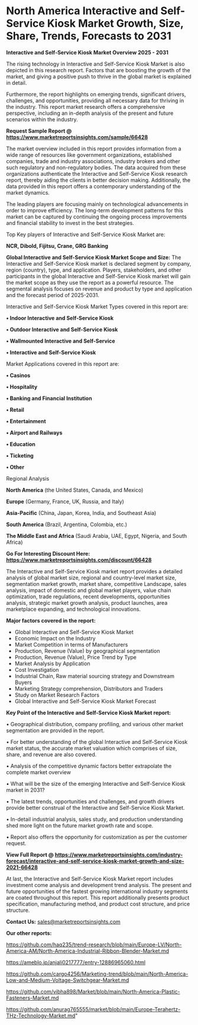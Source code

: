 # North America Interactive and Self-Service Kiosk Market Growth, Size, Share, Trends, Forecasts to 2031

<Strong> Interactive and Self-Service Kiosk Market Overview 2025 - 2031</strong>

The rising technology in Interactive and Self-Service Kiosk Market is also depicted in this research report. Factors that are boosting the growth of the market, and giving a positive push to thrive in the global market is explained in detail.

Furthermore, the report highlights on emerging trends, significant drivers, challenges, and opportunities, providing all necessary data for thriving in the industry. This report market research offers a comprehensive perspective, including an in-depth analysis of the present and future scenarios within the industry.

<strong>Request Sample Report @ <a href=https://www.marketreportsinsights.com/sample/66428>https://www.marketreportsinsights.com/sample/66428</a></strong>

The market overview included in this report provides information from a wide range of resources like government organizations, established companies, trade and industry associations, industry brokers and other such regulatory and non-regulatory bodies. The data acquired from these organizations authenticate the Interactive and Self-Service Kiosk research report, thereby aiding the clients in better decision making. Additionally, the data provided in this report offers a contemporary understanding of the market dynamics.

The leading players are focusing mainly on technological advancements in order to improve efficiency. The long-term development patterns for this market can be captured by continuing the ongoing process improvements and financial stability to invest in the best strategies.

Top Key players of Interactive and Self-Service Kiosk Market are:

<strong>NCR, Dibold, Fijitsu, Crane, GRG Banking</strong>

<strong><b>Global Interactive and Self-Service Kiosk Market Scope and Size:</b></strong>
The Interactive and Self-Service Kiosk market is declared segment by company, region (country), type, and application. Players, stakeholders, and other participants in the global Interactive and Self-Service Kiosk market will gain the market scope as they use the report as a powerful resource. The segmental analysis focuses on revenue and product by type and application and the forecast period of 2025-2031.

Interactive and Self-Service Kiosk Market Types covered in this report are:

<strong>• Indoor Interactive and Self-Service Kiosk

• Outdoor Interactive and Self-Service Kiosk

• Wallmounted Interactive and Self-Service

• Interactive and Self-Service Kiosk</strong>

Market Applications covered in this report are:

<strong>• Casinos

• Hospitality

• Banking and Financial Institution

• Retail

• Entertainment

• Airport and Railways

• Education

• Ticketing

• Other</strong> 

Regional Analysis

<strong>North America</strong> (the United States, Canada, and Mexico)

<strong>Europe</strong> (Germany, France, UK, Russia, and Italy)

<strong>Asia-Pacific</strong> (China, Japan, Korea, India, and Southeast Asia)

<strong>South America</strong> (Brazil, Argentina, Colombia, etc.)

<strong>The Middle East and Africa</strong> (Saudi Arabia, UAE, Egypt, Nigeria, and South Africa)

<strong>Go For Interesting Discount Here: <a href=https://www.marketreportsinsights.com/discount/66428>https://www.marketreportsinsights.com/discount/66428</a></strong>

The Interactive and Self-Service Kiosk market report provides a detailed analysis of global market size, regional and country-level market size, segmentation market growth, market share, competitive Landscape, sales analysis, impact of domestic and global market players, value chain optimization, trade regulations, recent developments, opportunities analysis, strategic market growth analysis, product launches, area marketplace expanding, and technological innovations.

<strong><b>Major factors covered in the report:</b></strong>
<ul>
  <li>Global Interactive and Self-Service Kiosk Market </li>
  <li>Economic Impact on the Industry</li>
  <li>Market Competition in terms of Manufacturers</li>
  <li>Production, Revenue (Value) by geographical segmentation</li>
  <li>Production, Revenue (Value), Price Trend by Type</li>
  <li>Market Analysis by Application</li>
  <li>Cost Investigation</li>
  <li>Industrial Chain, Raw material sourcing strategy and Downstream Buyers</li>
  <li>Marketing Strategy comprehension, Distributors and Traders</li>
  <li>Study on Market Research Factors</li>
  <li>Global Interactive and Self-Service Kiosk Market Forecast</li>
</ul>

<strong><b>Key Point of the Interactive and Self-Service Kiosk Market report:</b></strong>

• Geographical distribution, company profiling, and various other market segmentation are provided in the report.

• For better understanding of the global Interactive and Self-Service Kiosk market status, the accurate market valuation which comprises of size, share, and revenue are also covered.

• Analysis of the competitive dynamic factors better extrapolate the complete market overview

• What will be the size of the emerging Interactive and Self-Service Kiosk market in 2031?

• The latest trends, opportunities and challenges, and growth drivers provide better construal of the Interactive and Self-Service Kiosk Market.

• In-detail industrial analysis, sales study, and production understanding shed more light on the future market growth rate and scope.

• Report also offers the opportunity for customization as per the customer request.

<strong><b>View Full Report @ <a href=https://www.marketreportsinsights.com/industry-forecast/interactive-and-self-service-kiosk-market-growth-and-size-2021-66428>https://www.marketreportsinsights.com/industry-forecast/interactive-and-self-service-kiosk-market-growth-and-size-2021-66428</a></b></strong>


At last, the Interactive and Self-Service Kiosk Market report includes investment come analysis and development trend analysis. The present and future opportunities of the fastest growing international industry segments are coated throughout this report. This report additionally presents product specification, manufacturing method, and product cost structure, and price structure.

<strong>Contact Us:</strong>
sales@marketreportsinsights.com

<strong>Our other reports:</strong>

<a href=https://github.com/haq235/trend-research/blob/main/Europe-LV/North-America-AM/North-America-Industrial-Ribbon-Blender-Market.md>https://github.com/haq235/trend-research/blob/main/Europe-LV/North-America-AM/North-America-Industrial-Ribbon-Blender-Market.md</a>

<a href=https://ameblo.jp/anjali0217777/entry-12886965060.html>https://ameblo.jp/anjali0217777/entry-12886965060.html</a>

<a href=https://github.com/cargo4256/Marketing-trend/blob/main/North-America-Low-and-Medium-Voltage-Switchgear-Market.md>https://github.com/cargo4256/Marketing-trend/blob/main/North-America-Low-and-Medium-Voltage-Switchgear-Market.md</a>

<a href=https://github.com/vibha898/Market/blob/main/North-America-Plastic-Fasteners-Market.md>https://github.com/vibha898/Market/blob/main/North-America-Plastic-Fasteners-Market.md</a>

<a href=https://github.com/anurag765555/market/blob/main/Europe-Terahertz-THz-Technology-Market.md>https://github.com/anurag765555/market/blob/main/Europe-Terahertz-THz-Technology-Market.md</a>"
